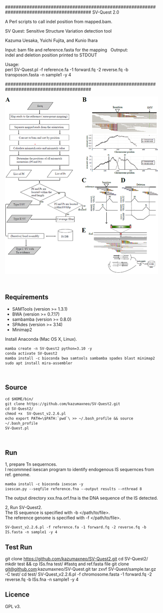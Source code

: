 ######################################################################################## 
SV-Quest 2.0

A Perl scripts to call indel position from mapped.bam.   

SV Quest: Sensitive Structure Variation detection tool

Kazuma Uesaka, Yuichi Fujita, and Kunio Ihara  



Input: 
  bam file and reference.fasta for the mapping   
Outnput:	
  indel and deletion position printed to STDOUT  

Usage:  
  perl SV-Quest.pl -f reference.fa -1 forward.fq -2 reverse.fq -b transposon.fasta -n sample1 -y 4

########################################################################################


<p align="center"><img src="Figure1.png" alt="workflow" width="800"></p>


    
## Requirements  
- SAMTools  (version >= 1.3.1)  
- BWA (version >= 0.7.17)  
- sambamba  (version >= 0.8.0)
- SPAdes  (version >= 3.14)
- Minimap2  



Install Anaconda (Mac OS X, Linux).  

```
mamba create -n SV-Quest2 python=3.10 -y
conda activate SV-Quest2
mamba install -c bioconda bwa samtools sambamba spades blast minimap2
sudo apt install mira-assembler
```
    


## Source
```
cd $HOME/bin/ 
git clone https://github.com/kazumaxneo/SV-Quest2.git
cd SV-Quest2/
chmod +x  SV-Quest_v2.2.6.pl
echo export PATH=\$PATH:`pwd`\ >> ~/.bash_profile && source ~/.bash_profile
SV-Quest.pl
```
    
## Run  
1, prepare Tn sequernces.  
I recommned isescan program to identify endogenous IS sequernces from ref. genome. 
```
mamba install -c bioconda isescan -y
isescan.py --seqfile reference.fna --output results --nthread 8
```
The output directory xxx.fna.orf.fna is the DNA sequence of the IS detected.  

2, Run SV-Quest2.  
The IS sequence is specified with -b </path/to/file>.  
The reference genome is specified with -f </path/to/file>. 
```
SV-Quest_v2.2.6.pl -f reference.fa -1 forward.fq -2 reverse.fq -b IS.fasta -n sample1 -y 4
```
## Test Run 
git clone https://github.com/kazumaxneo/SV-Quest2.git
cd SV-Quest2/
mkdir test && cp ISs.fna test/
#fastq and ref.fasta file
git clone git@github.com:kazumaxneo/SV-Quest.git
tar zxvf SV-Quest/sample.tar.gz -C test/
cd test/
SV-Quest_v2.2.6.pl -f chromosome.fasta -1 forward.fq -2 reverse.fq -b ISs.fna -n sample1 -y 4


## Licence ##

GPL v3.


